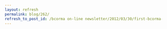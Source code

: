 ```yaml
---
layout: refresh
permalink: blog/262/
refresh_to_post_id: /bcorma on-line newsletter/2012/03/30/first-bcorma-fun-ride-of-the-season-coming-up-at-ok-falls
---
```

